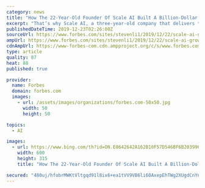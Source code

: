 ```yaml
---
category: news
title: "How The 22-Year-Old Founder Of Scale AI Built A Billion-Dollar Business"
excerpt: "That’s why Scale AI, a three-year-old company that delivers training data for companies like Lyft and Airbnb, is special. Today, the company works to ship data to companies operating in areas like self-driving cars, virtual reality, and robotics. And the company is run by none other than 22-year-old Founder and CEO Alexandr Wang, who left ..."
publishedDateTime: 2019-12-23T02:26:00Z
sourceUrl: https://www.forbes.com/sites/stevenli1/2019/12/22/scale-ai-growth-story/
ampUrl: https://www.forbes.com/sites/stevenli1/2019/12/22/scale-ai-growth-story/amp/
cdnAmpUrl: https://www-forbes-com.cdn.ampproject.org/c/s/www.forbes.com/sites/stevenli1/2019/12/22/scale-ai-growth-story/amp/
type: article
quality: 87
heat: 88
published: true

provider:
  name: Forbes
  domain: forbes.com
  images:
    - url: /assets/images/organizations/forbes.com-50x50.jpg
      width: 50
      height: 50

topics:
  - AI

images:
  - url: https://www.bing.com/th?id=ON.E8642642A162B10F57D546BF6B203996
    width: 600
    height: 315
    title: "How The 22-Year-Old Founder Of Scale AI Built A Billion-Dollar Business"

secured: "480uj/hfobrMWKtVltgqd91l8ix6+ea1tVV9VB6li60AxepEhTWg2XUgdCnYnw7AzU7noXfQIrjGRfGFTLtZx+w8Lz4+aSNpw5UrwumvEwSwCgvFIwLLWWlFEA5UaXV2Xlac2zSIC8oVVX5hAO72Figc7kCW/WyoxN3BHBcbzbBFkHhiu8jNQgCWH+JGna13hidxk7KlS9ACPkQ1aYwF74uX7IMmblXr9EsbUDs7kpa49R34B7w3Oo9u7ZTFErJ995bGulRUJery5+jggcZFQw==;edKY/b5XTPoGHWkhgl09AQ=="
---
```


